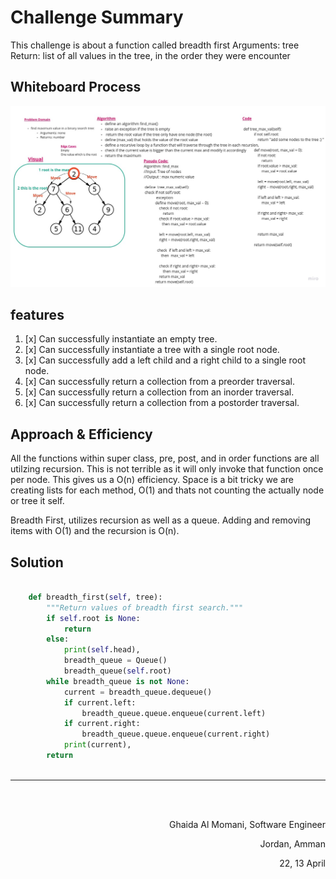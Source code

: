 

# Challenge Summary

This challenge is about  a function called breadth first
Arguments: tree
Return: list of all values in the tree, in the order they were encounter

## Whiteboard Process

![img](../../assets/tree_max_val.jpg)

## features 

1. [x] Can successfully instantiate an empty tree.
2. [x] Can successfully instantiate a tree with a single root node.
3. [x] Can successfully  add a left child and a right child to a single root node.
4. [x] Can successfully return a collection from a preorder traversal.
5. [x] Can successfully return a collection from an inorder traversal.
6. [x] Can successfully return a collection from a postorder traversal.

## Approach & Efficiency

All the functions within super class, pre, post, and in order functions are all utilzing recursion. This is not terrible as it will only invoke that function once per node. This gives us a O(n) efficiency. Space is a bit tricky we are creating lists for each method, O(1) and thats not counting the actually node or tree it self.

Breadth First, utilizes recursion as well as a queue. Adding and removing items with O(1) and the recursion is O(n).

## Solution

```python

    def breadth_first(self, tree):
        """Return values of breadth first search."""
        if self.root is None:
            return
        else:
            print(self.head),
            breadth_queue = Queue()
            breadth_queue(self.root)
        while breadth_queue is not None:
            current = breadth_queue.dequeue()
            if current.left:
                breadth_queue.queue.enqueue(current.left)
            if current.right:
                breadth_queue.queue.enqueue(current.right)
            print(current),
        return
  

```













<hr/>
<br/><br/>

<p align="right">Ghaida Al Momani, Software Engineer</p>
<p align="right">Jordan, Amman</p>
<p align="right">22, 13 April</p>